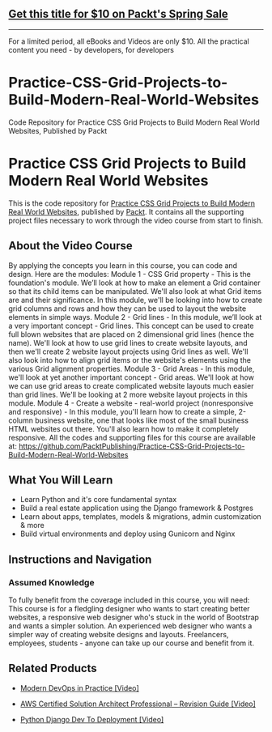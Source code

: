 ## [Get this title for $10 on Packt's Spring Sale](https://www.packt.com/V13527?utm_source=github&utm_medium=packt-github-repo&utm_campaign=spring_10_dollar_2022)
-----
For a limited period, all eBooks and Videos are only $10. All the practical content you need \- by developers, for developers

# Practice-CSS-Grid-Projects-to-Build-Modern-Real-World-Websites
Code Repository for Practice CSS Grid Projects to Build Modern Real World Websites, Published by Packt
# Practice CSS Grid Projects to Build Modern Real World Websites
This is the code repository for [Practice CSS Grid Projects to Build Modern Real World Websites](https://www.packtpub.com/application-development/python-django-dev-deployment-video?utm_source=github&utm_medium=repository&utm_campaign=9781838641283), published by [Packt](https://www.packtpub.com/?utm_source=github). It contains all the supporting project files necessary to work through the video course from start to finish.
## About the Video Course
By applying the concepts you learn in this course, you can code and design.
Here are the modules: 
Module 1 - CSS Grid property - This is the foundation's module. We’ll look at how to make an element a Grid container so that its child items can be manipulated. We'll also look at what Grid items are and their significance. In this module, we'll be looking into how to create grid columns and rows and how they can be used to layout the website elements in simple ways.
Module 2 - Grid lines - In this module, we’ll look at a very important concept - Grid lines. This concept can be used to create full blown websites that are placed on 2 dimensional grid lines (hence the name). We'll look at how to use grid lines to create website layouts, and then we'll create 2 website layout projects using Grid lines as well. We'll also look into how to align grid items or the website's elements using the various Grid alignment properties. 
Module 3 - Grid Areas - In this module, we'll look at yet another important concept - Grid areas. We'll look at how we can use grid areas to create complicated website layouts much easier than grid lines. We'll be looking at 2 more website layout projects in this module. 
Module 4 - Create a website - real-world project (nonresponsive and responsive) - In this module, you'll learn how to create a simple, 2-column business website, one that looks like most of the small business HTML websites out there. You'll also learn how to make it completely responsive. 
All the codes and supporting files for this course are available at: https://github.com/PacktPublishing/Practice-CSS-Grid-Projects-to-Build-Modern-Real-World-Websites

<H2>What You Will Learn</H2>
<DIV class=book-info-will-learn-text>
<UL>
<LI><SPAN id=what_you_will_learn_c class=sugar_field>Learn Python and it's core fundamental syntax</SPAN> 
<LI><SPAN id=what_you_will_learn_c class=sugar_field>Build a real estate application using the Django framework &amp; Postgres</SPAN> 
<LI><SPAN id=what_you_will_learn_c class=sugar_field>Learn about apps, templates, models &amp; migrations, admin customization &amp; more</SPAN> 
<LI><SPAN id=what_you_will_learn_c class=sugar_field>Build virtual environments and deploy using Gunicorn and Nginx</SPAN> </LI></UL></DIV>

## Instructions and Navigation
### Assumed Knowledge
To fully benefit from the coverage included in this course, you will need:<br/>
This course is for a fledgling designer who wants to start creating better websites, a responsive web designer who's stuck in the world of Bootstrap and wants a simpler solution. An experienced web designer who wants a simpler way of creating website designs and layouts. Freelancers, employees, students - anyone can take up our course and benefit from it.

    

## Related Products
* [Modern DevOps in Practice [Video]](https://www.packtpub.com/application-development/python-django-dev-deployment-video?utm_source=github&utm_medium=repository&utm_campaign=9781838641283)

* [AWS Certified Solution Architect Professional – Revision Guide [Video]](https://www.packtpub.com/application-development/python-django-dev-deployment-video?utm_source=github&utm_medium=repository&utm_campaign=9781838641283)

* [Python Django Dev To Deployment [Video]](https://www.packtpub.com/application-development/python-django-dev-deployment-video?utm_source=github&utm_medium=repository&utm_campaign=9781838641283)

